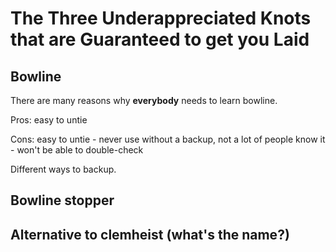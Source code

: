 # The Three Underappreciated Knots that are Guaranteed to get you Laid

## Bowline
There are many reasons why **everybody** needs to learn bowline.

Pros: easy to untie

Cons: easy to untie - never use without a backup, not a lot of people know it - won't be able to double-check

Different ways to backup.

## Bowline stopper

## Alternative to clemheist (what's the name?)
